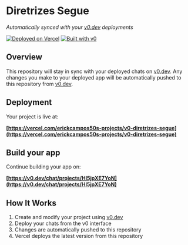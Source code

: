 # Diretrizes Segue

*Automatically synced with your [v0.dev](https://v0.dev) deployments*

[![Deployed on Vercel](https://img.shields.io/badge/Deployed%20on-Vercel-black?style=for-the-badge&logo=vercel)](https://vercel.com/erickcampos50s-projects/v0-diretrizes-segue)
[![Built with v0](https://img.shields.io/badge/Built%20with-v0.dev-black?style=for-the-badge)](https://v0.dev/chat/projects/HI5jpXE7YoN)

## Overview

This repository will stay in sync with your deployed chats on [v0.dev](https://v0.dev).
Any changes you make to your deployed app will be automatically pushed to this repository from [v0.dev](https://v0.dev).

## Deployment

Your project is live at:

**[https://vercel.com/erickcampos50s-projects/v0-diretrizes-segue](https://vercel.com/erickcampos50s-projects/v0-diretrizes-segue)**

## Build your app

Continue building your app on:

**[https://v0.dev/chat/projects/HI5jpXE7YoN](https://v0.dev/chat/projects/HI5jpXE7YoN)**

## How It Works

1. Create and modify your project using [v0.dev](https://v0.dev)
2. Deploy your chats from the v0 interface
3. Changes are automatically pushed to this repository
4. Vercel deploys the latest version from this repository
